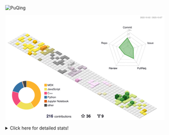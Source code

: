 ![PuQing](https://user-images.githubusercontent.com/27223114/171565019-9a56fae6-b08b-421f-99db-7e830da42371.png)

![](./profile-3d-contrib/profile-season-animate.svg)

<details>
<summary>Click here for detailed stats!</summary>

<!--START_SECTION:waka-->
![Lines of code](https://img.shields.io/badge/From%20Hello%20World%20I%27ve%20Written-802.2%20thousand%20lines%20of%20code-blue)

**🐱 My GitHub Data** 

> 📦 256.3 kB Used in GitHub's Storage 
 > 
> 🏆 170 Contributions in the Year 2023
 > 
> 🚫 Not Opted to Hire
 > 
> 📜 32 Public Repositories 
 > 
> 🔑 28 Private Repositories 
 > 
**I'm an Early 🐤** 

```text
🌞 Morning                414 commits         ███░░░░░░░░░░░░░░░░░░░░░░   13.96 % 
🌆 Daytime                1460 commits        ████████████░░░░░░░░░░░░░   49.24 % 
🌃 Evening                286 commits         ██░░░░░░░░░░░░░░░░░░░░░░░   09.65 % 
🌙 Night                  805 commits         ███████░░░░░░░░░░░░░░░░░░   27.15 % 
```


📊 **This Week I Spent My Time On** 

```text
💬 Programming Languages: 
Python                   14 hrs 1 min        ██████████████████░░░░░░░   73.99 % 
Markdown                 2 hrs 17 mins       ███░░░░░░░░░░░░░░░░░░░░░░   12.07 % 
YAML                     1 hr 10 mins        ██░░░░░░░░░░░░░░░░░░░░░░░   06.23 % 
Jupyter Notebook         55 mins             █░░░░░░░░░░░░░░░░░░░░░░░░   04.89 % 
JSON                     5 mins              ░░░░░░░░░░░░░░░░░░░░░░░░░   00.50 % 

🔥 Editors: 
VS Code                  16 hrs 53 mins      ██████████████████████░░░   89.07 % 
Obsidian                 2 hrs 4 mins        ███░░░░░░░░░░░░░░░░░░░░░░   10.93 % 

💻 Operating System: 
WSL                      16 hrs 7 mins       █████████████████████░░░░   84.99 % 
Windows                  2 hrs 19 mins       ███░░░░░░░░░░░░░░░░░░░░░░   12.23 % 
Linux                    31 mins             █░░░░░░░░░░░░░░░░░░░░░░░░   02.78 % 
```


<!--END_SECTION:waka-->
</details>

